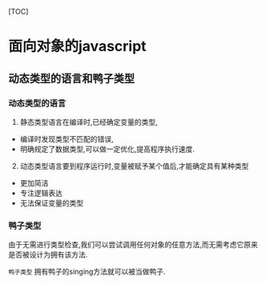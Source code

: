 [TOC]
# 面向对象的javascript
## 动态类型的语言和鸭子类型
### 动态类型的语言
1. 静态类型语言在编译时,已经确定变量的类型,
* 编译时发现类型不匹配的错误,
* 明确规定了数据类型,可以做一定优化,提高程序执行速度.
2. 动态类型语言要到程序运行时,变量被赋予某个值后,才能确定具有某种类型
* 更加简洁
* 专注逻辑表达
* 无法保证变量的类型
### 鸭子类型
由于无需进行类型检查,我们可以尝试调用任何对象的任意方法,而无需考虑它原来是否被设计为拥有该方法.

`鸭子类型` 拥有鸭子的singing方法就可以被当做鸭子.

